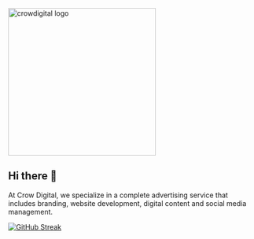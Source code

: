 <img src="https://www.crowdigital.cz/images/admin/logo-simple.svg" alt="crowdigital logo" width="300"/>

## Hi there 👋

At Crow Digital, we specialize in a complete advertising service that includes branding, website development, digital content and social media management.

[![GitHub Streak](https://streak-stats.demolab.com?user=crowdigital&theme=github-dark&mode=weekly)](https://git.io/streak-stats)
